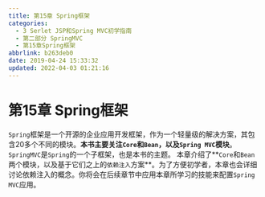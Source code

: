```yaml
---
title: 第15章 Spring框架
categories: 
  - 3 Serlet JSP和Spring MVC初学指南
  - 第二部分 SpringMVC
  - 第15章Spring框架
abbrlink: b263deb0
date: 2019-04-24 15:33:32
updated: 2022-04-03 01:21:16
---
```

# 第15章 Spring框架 #
`Spring`框架是一个开源的企业应用开发框架，作为一个轻量级的解决方案，其包含20多个不同的模块。**本书主要关注`Core`和`Bean`，以及`Spring MVC`模块**。`SpringMVC`是`Spring`的一个子框架，也是本书的主题。
本章介绍了**`Core`和`Bean`两个模块，以及基于它们之上的`依赖注入`方案**。为了方便初学者，本章也会详细讨论依赖注入的概念。你将会在后续章节中应用本章所学习的技能来配置`Spring MVC`应用。

